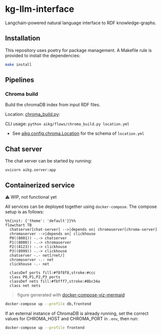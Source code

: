 # kg-llm-interface
Langchain-powered natural language interface to RDF knowledge-graphs.

## Installation

This repository uses poetry for package management. A Makefile rule is provided to install the dependencies:

```bash
make install
```

## Pipelines

### Chroma build

Build the chromaDB index from input RDF files.

Location: [chroma_build.py](aikg/flows/chroma_build.py):

CLI usage: `python aikg/flows/chroma_build.py location.yml`
  + See [aikg.config.chroma.Location](aikg/config/chroma.py) for the schema of `location.yml`


## Chat server

The chat server can be started by running:

`uvicorn aikg.server:app`

## Containerized service

:warning: WIP, not functional yet

All services can be deployed together using `docker-compose`. The compose setup is as follows:

```mermaid
%%{init: {'theme': 'default'}}%%
flowchart TB
  chatserver[chat-server] -->|depends on| chromaserver[chroma-server]
  chromaserver -->|depends on| clickhouse
  P0((8001)) -.-> chatserver
  P1((8000)) -.-> chromaserver
  P2((8123)) -.-> clickhouse
  P3((8999)) -.-> clickhouse
  chatserver -.- net[/net/]
  chromaserver -.- net
  clickhouse -.- net

  classDef ports fill:#f8f8f8,stroke:#ccc
  class P0,P1,P2,P3 ports
  classDef nets fill:#fbfff7,stroke:#8bc34a
  class net nets
```
> figure generated with [docker-compose-viz-mermaid](https://github.com/derlin/docker-compose-viz-mermaid)

```sh
docker-compose up --profile db,frontend
```

If an external instance of ChromaDB is already running, set the correct values for CHROMA_HOST and CHROMA_PORT in `.env`, then run:

```sh
docker-compose up --profile frontend
```

